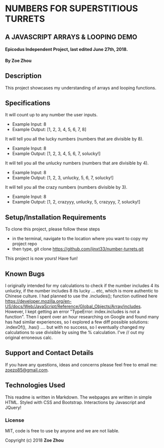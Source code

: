 # NUMBERS FOR SUPERSTITIOUS TURRETS
## A JAVASCRIPT ARRAYS & LOOPING DEMO

#### Epicodus Independent Project, last edited June 27th, 2018.

#### By Zoe Zhou

## Description
This project showcases my understanding of arrays and looping functions.

## Specifications
It will count up to any number the user inputs.
* Example Input: 8
* Example Output: [1, 2, 3, 4, 5, 6, 7, 8]

It will tell you all the lucky numbers (numbers that are divisible by 8).
* Example Input: 8
* Example Output: [1, 2, 3, 4, 5, 6, 7, solucky!]

It will tell you all the unlucky numbers (numbers that are divisible by 4).
* Example Input: 8
* Example Output: [1, 2, 3, unlucky, 5, 6, 7, solucky!]

It will tell you all the crazy numbers (numbers divisible by 3).
* Example Input: 8
* Example Output: [1, 2, crazyyy, unlucky, 5, crazyyy, 7, solucky!]

## Setup/Installation Requirements
To clone this project, please follow these steps
* in the terminal, navigate to the location where you want to copy my project repo
* then type, git clone https://github.com/jinxt33/number-turrets.git

This project is now yours! Have fun!

## Known Bugs
I originally intended for my calculations to check if the number includes 4 its unlucky, if the number includes 8 its lucky ... etc, which is more authentic to Chinese culture. I had planned to use the .includes(); function outlined here https://developer.mozilla.org/en-US/docs/Web/JavaScript/Reference/Global_Objects/Array/includes. However, I kept getting an error "TypeError: index.includes is not a function". Then I spent over an hour researching on Google and found many has had similar experiences, so I explored a few diff possible solutions: .indexOf(), .has() .... but with no success, so I eventually changed my calculations to use divisible by using the % calculation. I've // out my original erroneous calc.

## Support and Contact Details
If you have any questions, ideas and concerns please feel free to email me: <zoezo85@gmail.com>.

## Technologies Used
This readme is written in Markdown. The webpages are written in simple HTML. Styled with CSS and Bootstrap. Interactions by Javascript and JQuery!

### License
MIT, code is free to use by anyone and we are not liable.

Copyright (c) 2018 **Zoe Zhou**

